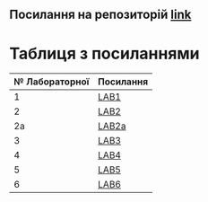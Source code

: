 ## Посилання на репозиторій [link](https://github.com/BogdanIsLaugh/Dev_lab.git)
# Таблиця з посиланнями
|№ Лабораторної|Посилання|
|---|---|
|1|[LAB1](https://github.com/BogdanIsLaugh/Dev_lab/tree/main/Lab1)|
|2|[LAB2](https://github.com/BogdanIsLaugh/Dev_lab/tree/main/Lab2)|
|2a|[LAB2a](https://github.com/BogdanIsLaugh/Dev_lab/tree/main/Lab2a)|
|3|[LAB3](https://github.com/BogdanIsLaugh/Dev_lab/tree/main/Lab3)|
|4|[LAB4](https://github.com/BogdanIsLaugh/Dev_lab/tree/master/lab4)|
|5|[LAB5](https://github.com/BogdanIsLaugh/Dev_lab/tree/master/lab5)|
|6|[LAB6](https://github.com/BogdanIsLaugh/Dev_lab/tree/master/lab6)|
